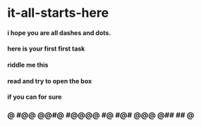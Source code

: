 # it-all-starts-here
#### i hope you are all dashes and dots.
#### here is your first first task
#### riddle me this 
#### read and try to open the box 
#### if you can for sure

### @ #@@ @@#@ #@@@@ #@ #@# @@@ @## ## @

